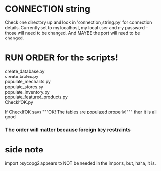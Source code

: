 # CONNECTION string 
Check one directory up and look in 'connection_string.py' for connection details. Currently set to my localhost, my local user and my password - those will need to be changed. And MAYBE the port will need to be changed.   

# RUN ORDER for the scripts! 
create_database.py   
create_tables.py   
populate_mechants.py   
populate_stores.py   
populate_inventory.py   
populate_featured_products.py   
CheckIfOK.py   
    
If CheckIfOK says """OK! The tables are populated properly!""" then it is all good

### The order will matter because foreign key restraints 

# side note
import psycopg2 appears to NOT be needed in the imports, but, haha, it is.